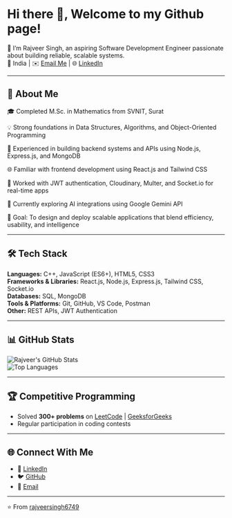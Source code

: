 #  Hi there 👋, Welcome to my Github page!

🌟 I’m Rajveer Singh, an aspiring Software Development Engineer passionate about building reliable, scalable systems.  
📍 India | ✉️ [Email Me](mailto:777rajveersingh@gmail.com) | 🌐 [LinkedIn](https://www.linkedin.com/in/rajveersingh26/)  

---

## 🚀 About Me
🎓 Completed M.Sc. in Mathematics from SVNIT, Surat

💡 Strong foundations in Data Structures, Algorithms, and Object-Oriented Programming

🧠 Experienced in building backend systems and APIs using Node.js, Express.js, and MongoDB

🌐 Familiar with frontend development using React.js and Tailwind CSS

🔐 Worked with JWT authentication, Cloudinary, Multer, and Socket.io for real-time apps

🤖 Currently exploring AI integrations using Google Gemini API

🎯 Goal: To design and deploy scalable applications that blend efficiency, usability, and intelligence 

---

## 🛠️ Tech Stack
**Languages:** C++, JavaScript (ES6+), HTML5, CSS3  
**Frameworks & Libraries:** React.js, Node.js, Express.js, Tailwind CSS, Socket.io  
**Databases:** SQL, MongoDB  
**Tools & Platforms:** Git, GitHub, VS Code, Postman  
**Other:** REST APIs, JWT Authentication 

---

## 📊 GitHub Stats
![Rajveer's GitHub Stats](https://github-readme-stats.vercel.app/api?username=rajveersingh6749&show_icons=true&theme=tokyonight)  
![Top Languages](https://github-readme-stats.vercel.app/api/top-langs/?username=rajveersingh6749&layout=compact&theme=tokyonight)  

---

## 🏆 Competitive Programming
- Solved **300+ problems** on [LeetCode](https://leetcode.com/u/I20MA056/) | [GeeksforGeeks](https://www.geeksforgeeks.org/user/777rajveersingh/)  
- Regular participation in coding contests  

---

## 🌐 Connect With Me
- 💼 [LinkedIn](https://www.linkedin.com/in/rajveersingh26/)  
- 🐦 [GitHub](https://github.com/rajveersingh6749)  
- 📧 [Email](mailto:777rajveersingh@gmail.com)  

---

⭐️ From [rajveersingh6749](https://github.com/rajveersingh6749)
